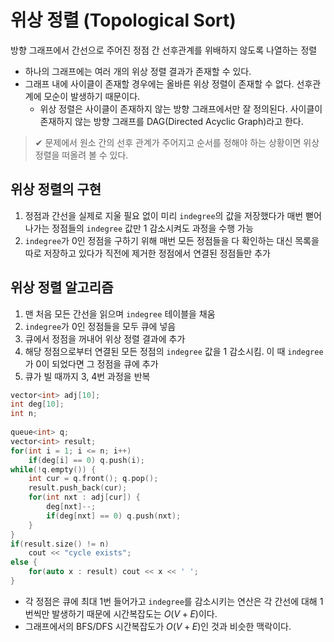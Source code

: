 # 위상 정렬 (Topological Sort)
방향 그래프에서 간선으로 주어진 정점 간 선후관계를 위배하지 않도록 나열하는 정렬
​
* 하나의 그래프에는 여러 개의 위상 정렬 결과가 존재할 수 있다.
* 그래프 내에 사이클이 존재할 경우에는 올바른 위상 정렬이 존재할 수 없다. 선후관계에 모순이 발생하기 때문이다.
  * 위상 정렬은 사이클이 존재하지 않는 방향 그래프에서만 잘 정의된다. 사이클이 존재하지 않는 방향 그래프를 DAG(Directed Acyclic Graph)라고 한다.

> ✔ 문제에서 원소 간의 선후 관계가 주어지고 순서를 정해야 하는 상황이면 위상 정렬을 떠올려 볼 수 있다.
​

## 위상 정렬의 구현
1. 정점과 간선을 실제로 지울 필요 없이 미리 `indegree`의 값을 저장했다가 매번 뻗어나가는 정점들의 `indegree` 값만 1 감소시켜도 과정을 수행 가능
2. `indegree`가 0인 정점을 구하기 위해 매번 모든 정점들을 다 확인하는 대신 목록을 따로 저장하고 있다가 직전에 제거한 정점에서 연결된 정점들만 추가

## 위상 정렬 알고리즘
1. 맨 처음 모든 간선을 읽으며 `indegree` 테이블을 채움
2. `indegree`가 0인 정점들을 모두 큐에 넣음
3. 큐에서 정점을 꺼내어 위상 정렬 결과에 추가
4. 해당 정점으로부터 연결된 모든 정점의 `indegree` 값을 1 감소시킴. 이 때 `indegree`가 0이 되었다면 그 정점을 큐에 추가
5. 큐가 빌 때까지 3, 4번 과정을 반복

```cpp
vector<int> adj[10];
int deg[10];
int n;
​
queue<int> q;
vector<int> result;
for(int i = 1; i <= n; i++)
    if(deg[i] == 0) q.push(i);
while(!q.empty()) {
    int cur = q.front(); q.pop();
    result.push_back(cur);
    for(int nxt : adj[cur]) {
        deg[nxt]--;
        if(deg[nxt] == 0) q.push(nxt);
    ​}
}
if(result.size() != n)
    cout << "cycle exists";
else {
    for(auto x : result) cout << x << ' ';
}
```
* 각 정점은 큐에 최대 1번 들어가고 `indegree`를 감소시키는 연산은 각 간선에 대해 1번씩만 발생하기 때문에 시간복잡도는 $O(V+E)$이다.
* 그래프에서의 BFS/DFS 시간복잡도가 $O(V+E)$인 것과 비슷한 맥락이다.